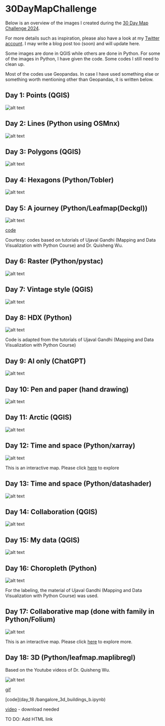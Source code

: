 # 30DayMapChallenge

Below is an overview of the images I created during the [30 Day Map Challenge 2024](https://30daymapchallenge.com/). 

For more details such as inspiration, please also have a look at my [Twitter account](https://x.com/ellenarun). I may write a blog post too (soon) and will update here. 

Some images are done in QGIS while others are done in Python. For some of the images in Python, I have given the code. Some codes I still need to clean up. 

Most of the codes use Geopandas. In case I have used something else or something worth mentioning other than Geopandas, it is written below. 

## Day 1: Points (QGIS)

![alt text](images_all/day_1.PNG)

## Day 2: Lines (Python using OSMnx)

![alt text](images_all/day_2.PNG)

## Day 3: Polygons (QGIS)

![alt text](images_all/day_3.png)

## Day 4: Hexagons (Python/Tobler)

![alt text](images_all/day_4.PNG)

## Day 5: A journey (Python/Leafmap(Deckgl))

![alt text](images_all/day_5.PNG)

[code](repo\30DayMapChallenge/day_05)

Courtesy: codes based on tutorials of Ujaval Gandhi (Mapping and Data Visualization with Python Course) and Dr. Quisheng Wu.

## Day 6: Raster (Python/pystac)

![alt text](images_all/day_7.png)

## Day 7: Vintage style (QGIS)

![alt text](images_all/day_6.PNG)

## Day 8: HDX (Python)

![alt text](images_all/day_8.png)

Code is adapted from the tutorials of Ujaval Gandhi (Mapping and Data Visualization with Python Course)

## Day 9: AI only (ChatGPT)

![alt text](images_all/day_9.PNG)

## Day 10: Pen and paper (hand drawing)

![alt text](images_all/day_10.jpg)

## Day 11: Arctic (QGIS)

![alt text](images_all/day_11.png)

## Day 12: Time and space (Python/xarray)

![alt text](images_all/day_12.PNG)

This is an interactive map. Please click [here](https://ellenb.github.io/30DayMapChallenge/hotclimate.gif) to explore

## Day 13: Time and space (Python/datashader)

![alt text](images_all/day_13.PNG)

## Day 14: Collaboration (QGIS)

![alt text](images_all/day_14.png)

## Day 15: My data (QGIS)

![alt text](images_all/day_15.png)

## Day 16: Choropleth (Python)

![alt text](images_all/day_16.png)

For the labeling, the material of Ujaval Gandhi (Mapping and Data Visualization with Python Course) was used. 

## Day 17: Collaborative map (done with family in Python/Folium)

![alt text](images_all/day_17.PNG)

This is an interactive map. Please click [here](https://ellenb.github.io/30DayMapChallenge/element.html) to explore more.

## Day 18: 3D (Python/leafmap.maplibregl)

Based on the Youtube videos of Dr. Quisheng Wu.

![alt text](images_all/day_18.PNG)

[gif](images_all/day_18_gif)

[code](day_18
/bangalore_3d_buildings_b.ipynb)

[video](day_18/video_3d.mp4) - download needed

TO DO: Add HTML link 











